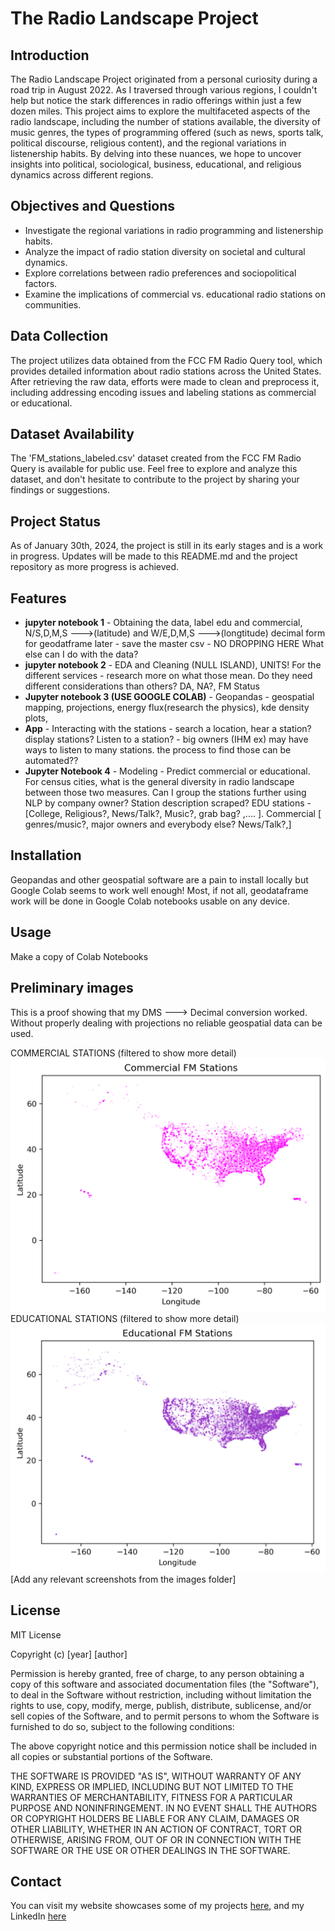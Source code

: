 # The Radio Landscape Project

## Introduction

The Radio Landscape Project originated from a personal curiosity during a road trip in August 2022. As I traversed through various regions, I couldn't help but notice the stark differences in radio offerings within just a few dozen miles. This project aims to explore the multifaceted aspects of the radio landscape, including the number of stations available, the diversity of music genres, the types of programming offered (such as news, sports talk, political discourse, religious content), and the regional variations in listenership habits. By delving into these nuances, we hope to uncover insights into political, sociological, business, educational, and religious dynamics across different regions.

## Objectives and Questions

- Investigate the regional variations in radio programming and listenership habits.
- Analyze the impact of radio station diversity on societal and cultural dynamics.
- Explore correlations between radio preferences and sociopolitical factors.
- Examine the implications of commercial vs. educational radio stations on communities.

## Data Collection

The project utilizes data obtained from the FCC FM Radio Query tool, which provides detailed information about radio stations across the United States. After retrieving the raw data, efforts were made to clean and preprocess it, including addressing encoding issues and labeling stations as commercial or educational.

## Dataset Availability

The 'FM_stations_labeled.csv' dataset created from the FCC FM Radio Query is available for public use. Feel free to explore and analyze this dataset, and don't hesitate to contribute to the project by sharing your findings or suggestions.

## Project Status

As of January 30th, 2024, the project is still in its early stages and is a work in progress. Updates will be made to this README.md and the project repository as more progress is achieved.


## Features
* **jupyter notebook 1** - Obtaining the data, label edu and commercial, N/S,D,M,S --->(latitude) and W/E,D,M,S --->(longtitude) decimal form for geodatframe later - save the master csv - NO DROPPING HERE What else can I do with the data?
* **jupyter notebook 2** - EDA and Cleaning (NULL ISLAND), UNITS! For the different services - research more on what those mean. Do they need different considerations than others? DA, NA?, FM Status
* **Jupyter notebook 3 (USE GOOGLE COLAB)** - Geopandas - geospatial mapping, projections, energy flux(research the physics), kde density plots, 
* **App** - Interacting with the stations - search a location, hear a station? display stations? Listen to a station? - big owners (IHM ex) may have ways to listen to many stations. the process to find those can be automated??
* **Jupyter Notebook 4** - Modeling - Predict commercial or educational. For census cities, what is the general diversity in radio landscape between those two measures. Can I group the stations further using NLP by company owner? Station description scraped? EDU stations - [College, Religious?, News/Talk?, Music?, grab bag? ,.... ]. Commercial [ genres/music?, major owners and everybody else? News/Talk?,]


## Installation
Geopandas and other geospatial software are a pain to install locally but Google Colab seems to work well enough! Most, if not all, geodataframe work will be done in Google Colab notebooks usable on any device.

## Usage
Make a copy of Colab Notebooks

## Preliminary images
This is a proof showing that my DMS ---> Decimal conversion worked. Without properly dealing with projections no reliable geospatial data can be used. 

COMMERCIAL STATIONS (filtered to show more detail)
![Screenshot 1](https://github.com/seanhulseman/FM-Broadcast-Landscape/blob/main/images/commercial_fm_stations.png?raw=true)
EDUCATIONAL STATIONS (filtered to show more detail)
![Screenshot 2](https://github.com/seanhulseman/FM-Broadcast-Landscape/blob/main/images/educational_fm_stations.png?raw=true)
[Add any relevant screenshots from the images folder]

## License
MIT License

Copyright (c) [year] [author]

Permission is hereby granted, free of charge, to any person obtaining a copy
of this software and associated documentation files (the "Software"), to deal
in the Software without restriction, including without limitation the rights
to use, copy, modify, merge, publish, distribute, sublicense, and/or sell
copies of the Software, and to permit persons to whom the Software is
furnished to do so, subject to the following conditions:

The above copyright notice and this permission notice shall be included in all
copies or substantial portions of the Software.

THE SOFTWARE IS PROVIDED "AS IS", WITHOUT WARRANTY OF ANY KIND, EXPRESS OR
IMPLIED, INCLUDING BUT NOT LIMITED TO THE WARRANTIES OF MERCHANTABILITY,
FITNESS FOR A PARTICULAR PURPOSE AND NONINFRINGEMENT. IN NO EVENT SHALL THE
AUTHORS OR COPYRIGHT HOLDERS BE LIABLE FOR ANY CLAIM, DAMAGES OR OTHER
LIABILITY, WHETHER IN AN ACTION OF CONTRACT, TORT OR OTHERWISE, ARISING FROM,
OUT OF OR IN CONNECTION WITH THE SOFTWARE OR THE USE OR OTHER DEALINGS IN THE
SOFTWARE.

## Contact
You can visit my website showcases some of my projects [here](https://seanhulseman.github.io/), and my LinkedIn [here](https://www.linkedin.com/in/seanhulseman/)
